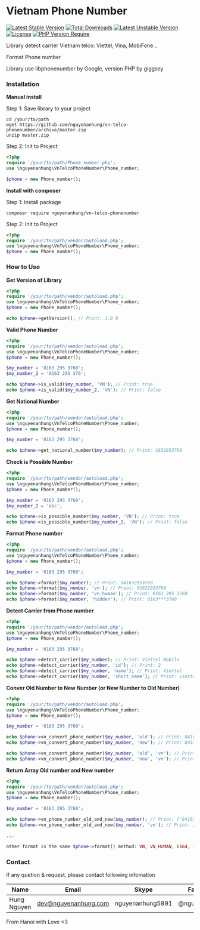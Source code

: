 # Vietnam Phone Number

[![Latest Stable Version](http://poser.pugx.org/nguyenanhung/vn-telco-phonenumber/v)](https://packagist.org/packages/nguyenanhung/vn-telco-phonenumber) [![Total Downloads](http://poser.pugx.org/nguyenanhung/vn-telco-phonenumber/downloads)](https://packagist.org/packages/nguyenanhung/vn-telco-phonenumber) [![Latest Unstable Version](http://poser.pugx.org/nguyenanhung/vn-telco-phonenumber/v/unstable)](https://packagist.org/packages/nguyenanhung/vn-telco-phonenumber) [![License](http://poser.pugx.org/nguyenanhung/vn-telco-phonenumber/license)](https://packagist.org/packages/nguyenanhung/vn-telco-phonenumber) [![PHP Version Require](http://poser.pugx.org/nguyenanhung/vn-telco-phonenumber/require/php)](https://packagist.org/packages/nguyenanhung/vn-telco-phonenumber)

Library detect carrier Vietnam telco: Viettel, Vina, MobiFone...

Format Phone number

Library use libphonenumber by Google, version PHP by giggsey

### Installation

**Manual install**

Step 1: Save library to your project

```shell
cd /your/to/path
wget https://github.com/nguyenanhung/vn-telco-phonenumber/archive/master.zip
unzip master.zip
```

Step 2: Init to Project

```php
<?php 
require '/your/to/path/Phone_number.php';
use \nguyenanhung\VnTelcoPhoneNumber\Phone_number;

$phone = new Phone_number();

```

**Install with composer**

Step 1: Install package

```shell
composer require nguyenanhung/vn-telco-phonenumber
```

Step 2: Init to Project

```php
<?php 
require '/your/to/path/vendor/autoload.php';
use \nguyenanhung\VnTelcoPhoneNumber\Phone_number;
$phone = new Phone_number();
```

### **How to Use**

**Get Version of Library**

```php
<?php
require '/your/to/path/vendor/autoload.php';
use \nguyenanhung\VnTelcoPhoneNumber\Phone_number;
$phone = new Phone_number();

echo $phone->getVersion(); // Print: 1.0.9
```

**Valid Phone Number**

```php
<?php
require '/your/to/path/vendor/autoload.php';
use \nguyenanhung\VnTelcoPhoneNumber\Phone_number;
$phone = new Phone_number();

$my_number = '0163 295 3760';
$my_number_2 = '0163 295 376';

echo $phone->is_valid($my_number, 'VN'); // Print: true
echo $phone->is_valid($my_number_2, 'VN'); // Print: false
```

**Get National Number**

```php
<?php
require '/your/to/path/vendor/autoload.php';
use \nguyenanhung\VnTelcoPhoneNumber\Phone_number;
$phone = new Phone_number();

$my_number = '0163 295 3760';

echo $phone->get_national_number($my_number); // Print: 1632953760
```

**Check is Possible Number**

```php
<?php
require '/your/to/path/vendor/autoload.php';
use \nguyenanhung\VnTelcoPhoneNumber\Phone_number;
$phone = new Phone_number();

$my_number = '0163 295 3760';
$my_number_2 = 'abc';

echo $phone->is_possible_number($my_number, 'VN'); // Print: true
echo $phone->is_possible_number($my_number_2, 'VN'); // Print: false
```

**Format Phone number**

```php
<?php 
require '/your/to/path/vendor/autoload.php';
use \nguyenanhung\VnTelcoPhoneNumber\Phone_number;
$phone = new Phone_number();

$my_number = '0163 295 3760';

echo $phone->format($my_number); // Print: 841632953760
echo $phone->format($my_number, 'vn'); // Print: 01632953760
echo $phone->format($my_number, 'vn_human'); // Print: 0163 295 3760
echo $phone->format($my_number, 'hidden'); // Print: 0163***3760

```

**Detect Carrier from Phone number**

```php
<?php 
require '/your/to/path/vendor/autoload.php';
use \nguyenanhung\VnTelcoPhoneNumber\Phone_number;
$phone = new Phone_number();

$my_number = '0163 295 3760';

echo $phone->detect_carrier($my_number); // Print: Viettel Mobile
echo $phone->detect_carrier($my_number, 'id'); // Print: 2
echo $phone->detect_carrier($my_number, 'name'); // Print: Viettel
echo $phone->detect_carrier($my_number, 'short_name'); // Print: viettel
```

**Conver Old Number to New Number (or New Number to Old Number)**

```php
<?php
require '/your/to/path/vendor/autoload.php';
use \nguyenanhung\VnTelcoPhoneNumber\Phone_number;
$phone = new Phone_number();

$my_number = '0163 295 3760';

echo $phone->vn_convert_phone_number($my_number, 'old'); // Print: 841632953760
echo $phone->vn_convert_phone_number($my_number, 'new'); // Print: 84332953760

echo $phone->vn_convert_phone_number($my_number, 'old', 'vn'); // Print: 01632953760
echo $phone->vn_convert_phone_number($my_number, 'new', 'vn'); // Print: 0332953760

```

**Return Array Old number and New number**

```php
<?php
require '/your/to/path/vendor/autoload.php';
use \nguyenanhung\VnTelcoPhoneNumber\Phone_number;
$phone = new Phone_number();

$my_number = '0163 295 3760';

echo $phone->vn_phone_number_old_and_new($my_number); // Print: ["841632953760", "84332953760"]
echo $phone->vn_phone_number_old_and_new($my_number, 'vn'); // Print: ["01632953760", "0332953760"]

...

other format is the same $phone->format() method: VN, VN_HUMAN, E164, INTERNATIONAL, NATIONAL, RFC3966, HIDDEN, HIDDEN_HEAD, HIDDEN_MIDDLE, HIDDEN_END
```

### Contact

If any quetion & request, please contact following infomation

| Name        | Email                | Skype            | Facebook      |
| ----------- | -------------------- | ---------------- | ------------- |
| Hung Nguyen | dev@nguyenanhung.com | nguyenanhung5891 | @nguyenanhung |

From Hanoi with Love <3